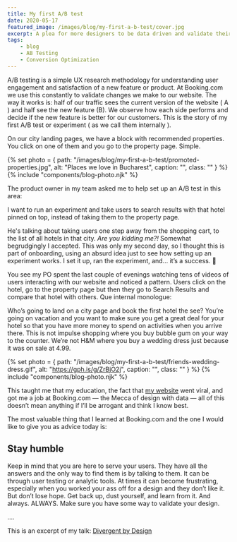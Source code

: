 ```yaml
---
title: My first A/B test
date: 2020-05-17
featured_image: /images/blog/my-first-a-b-test/cover.jpg
excerpt: A plea for more designers to be data driven and validate their assumptions.
tags:
    - blog
    - AB Testing
    - Conversion Optimization
---
```


A/B testing is a simple UX research methodology for understanding user engagement and satisfaction of a new feature or product. At Booking.com we use this constantly to validate changes we make to our website. The way it works is: half of our traffic sees the current version of the website ( A ) and half see the new feature (B). We observe how each side performs and decide if the new feature is better for our customers. This is the story of my first A/B test or experiment ( as we call them internally ).

On our city landing pages, we have a block with recommended properties. You click on one of them and you go to the property page. Simple.

{% set photo = { path: "/images/blog/my-first-a-b-test/promoted-properties.jpg", alt: "Places we love in Bucharest", caption: "", class: "" } %}
{% include "components/blog-photo.njk" %}

The product owner in my team asked me to help set up an A/B test in this area:

<p class="highlight">I want to run an experiment and take users to search results with that hotel pinned on top, instead of taking them to the property page.

He's talking about taking users one step away from the shopping cart, to the list of all hotels in that city. *Are you kidding me?!* Somewhat begrudgingly I accepted. This was only my second day, so I thought this is part of onboarding, using an absurd idea just to see how setting up an experiment works. I set it up, ran the experiment, and… it’s a success. 🤯

You see my PO spent the last couple of evenings watching tens of videos of users interacting with our website and noticed a pattern. Users click on the hotel, go to the property page but then they go to Search Results and compare that hotel with others. Que internal monologue:

<p class="highlight">Who’s going to land on a city page and book the first hotel the see? You’re going on vacation and you want to make sure you get a great deal for your hotel so that you have more money to spend on activities when you arrive there. This is not impulse shopping where you buy bubble gum on your way to the counter. We’re not H&M where you buy a wedding dress just because it was on sale at 4.99.

{% set photo = { path: "/images/blog/my-first-a-b-test/friends-wedding-dress.gif", alt: "https://gph.is/g/ZrBjO2j", caption: "", class: "" } %}
{% include "components/blog-photo.njk" %}

This taught me that my education, the fact that <a href="https://ecsspert.com">my website</a> went viral, and got me a job at Booking.com — the Mecca of design with data — all of this doesn’t mean anything if I’ll be arrogant and think I know best.

The most valuable thing that I learned at Booking.com and the one I would like to give you as advice today is:</p><h2>Stay humble</h2><p>Keep in mind that you are here to serve your users. They have all the answers and the only way to find them is by talking to them. It can be through user testing or analytic tools. At times it can become frustrating, especially when you worked your ass off for a design and they don’t like it. But don’t lose hope. Get back up, dust yourself, and learn from it. And always. ALWAYS. Make sure you have some way to validate your design.

....

This is an excerpt of my talk: [Divergent by Design](https://www.youtube.com/watch?v=DpapogYWp0A)